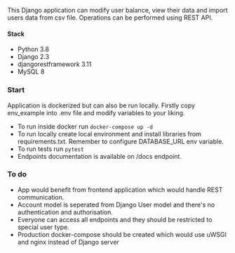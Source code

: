 This Django application can modify user balance, view their data and import users data from csv file.
Operations can be performed using REST API.

#### Stack
* Python 3.8
* Django 2.3
* djangorestframework 3.11
* MySQL 8

### Start
Application is dockerized but can also be run locally. Firstly copy env_example into .env file and modify variables to your liking.
* To run inside docker run `docker-compose up -d`
* To run locally create local environment and install libraries from requirements.txt. Remember to configure DATABASE_URL env variable. 
* To run tests run `pytest`
* Endpoints documentation is available on /docs endpoint.

### To do
* App would benefit from frontend application which would handle REST communication. 
* Account model is seperated from Django User model and there's no authentication and authorisation. 
* Everyone can access all endpoints and they should be restricted to special user type.
* Production docker-compose should be created which would use uWSGI and nginx instead of Django server
